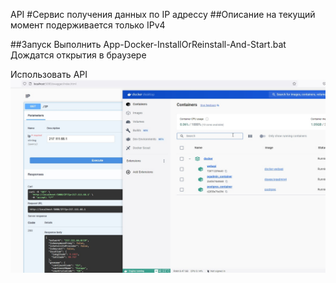 API 
#Сервис получения данных по IP адрессу
##Описание
на текущий момент подерживается только IPv4 


##Запуск 
Выполнить App-Docker-InstallOrReinstall-And-Start.bat
Дождатся открытия в браузере

Использовать API
![](swagger.jpg)

